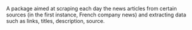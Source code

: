 A package aimed at scraping each day the news articles from certain sources (in the first instance, French company news) and extracting data such as links, titles, description, source.